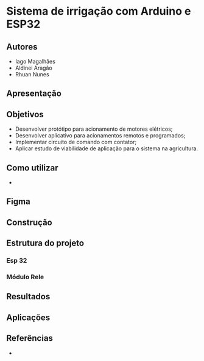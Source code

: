 # Sistema de irrigação com Arduino e ESP32

## Autores
- Iago Magalhães
- Aldinei Aragão
- Rhuan Nunes

## Apresentação

## Objetivos
- Desenvolver protótipo para acionamento de motores elétricos;
- Desenvolver aplicativo para acionamentos remotos e programados;
- Implementar circuito de comando com contator;
- Aplicar estudo de viabilidade de aplicação para o sistema na agricultura.

## Como utilizar
-

## Figma

## Construção

## Estrutura do projeto

### Esp 32
### Módulo Rele

## Resultados

## Aplicações

## Referências
- []()
